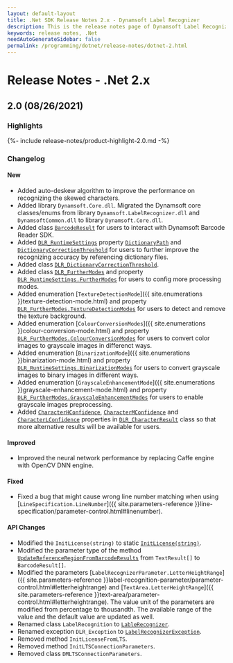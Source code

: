 ```yaml
---
layout: default-layout
title: .Net SDK Release Notes 2.x - Dynamsoft Label Recognizer
description: This is the release notes page of Dynamsoft Label Recognizer for .Net SDK version 2.x.
keywords: release notes, .Net
needAutoGenerateSidebar: false
permalink: /programming/dotnet/release-notes/dotnet-2.html
---
```


# Release Notes - .Net 2.x

## 2.0 (08/26/2021)

### Highlights

{%- include release-notes/product-highlight-2.0.md -%}

### Changelog

#### New

- Added auto-deskew algorithm to improve the performance on recognizing the skewed characters.
- Added library `Dynamsoft.Core.dll`. Migrated the Dynamsoft core classes/enums from library `Dynamsoft.LabelRecognizer.dll` and `DynamsoftCommon.dll` to library `Dynamsoft.Core.dll`.
- Added class [`BarcodeResult`]({{site.dotnet_api}}barcode-result.html) for users to interact with Dynamsoft Barcode Reader SDK.
- Added [`DLR_RuntimeSettings`]({{site.dotnet_api}}dlr-runtime-settings.html) property [`DictionaryPath`]({{site.dotnet_api}}dlr-runtime-settings.html#dictionarypath) and [`DictionaryCorrectionThreshold`]({{site.dotnet_api}}dlr-runtime-settings.html#dictionarycorrectionthreshold) for users to further improve the recognizing accuracy by referencing dictionary files.
- Added class [`DLR_DictionaryCorrectionThreshold`]({{site.dotnet_api}}dlr-dictionary-correction-threshold.html).
- Added class [`DLR_FurtherModes`]({{site.dotnet_api}}dlr-further-modes.html) and property [`DLR_RuntimeSettings.FurtherModes`]({{site.dotnet_api}}dlr-runtime-settings.html#furthermodes) for users to config more processing modes.
- Added enumeration [`TextureDetectionMode`]({{ site.enumerations }}texture-detection-mode.html) and property [`DLR_FurtherModes.TextureDetectionModes`]({{site.dotnet_api}}dlr-further-modes.html#texturedetectionmodes) for users to detect and remove the texture background.
- Added enumeration [`ColourConversionModes`]({{ site.enumerations }}colour-conversion-mode.html) and property [`DLR_FurtherModes.ColourConversionModes`]({{site.dotnet_api}}dlr-further-modes.html#colourconversionmodes) for users to convert color images to grayscale images in differenct ways.
- Added enumeration [`BinarizationMode`]({{ site.enumerations }}binarization-mode.html) and property [`DLR_RuntimeSettings.BinarizationModes`]({{site.dotnet_api}}dlr-runtime-settings.html#binarizationmodes) for users to convert grayscale images to binary images in different ways.
- Added enumeration [`GrayscaleEnhancementMode`]({{ site.enumerations }}grayscale-enhancement-mode.html) and property [`DLR_FurtherModes.GrayscaleEnhancementModes`]({{site.dotnet_api}}dlr-further-modes.html#grayscaleenhancementmodes) for users to enable grayscale images preprocessing.  
- Added [`CharacterHConfidence`]({{site.dotnet_api}}dlr-character-result.html#characterhconfidence), [`CharacterMConfidence`]({{site.dotnet_api}}dlr-character-result.html#charactermconfidence) and [`CharacterLConfidence`]({{site.dotnet_api}}dlr-character-result.html#characterlconfidence) properties in [`DLR_CharacterResult`]({{site.dotnet_api}}dlr-character-result.html) class so that more alternative results will be available for users.

#### Improved

- Improved the neural network performance by replacing Caffe engine with OpenCV DNN engine.

#### Fixed

- Fixed a bug that might cause wrong line number matching when using [`LineSpecification.LineNumber`]({{ site.parameters-reference }}line-specification/parameter-control.html#linenumber).

#### API Changes

- Modified the `InitLicense(string)` to static [`InitLicense(string)`]({{site.dotnet_api}}label-recognizer.html#initlicense).
- Modified the parameter type of the method [`UpdateReferenceRegionFromBarcodeResults`]({{site.dotnet_api}}label-recognizer.html#updatereferenceregionfrombarcoderesults) from `TextResult[]` to `BarcodeResult[]`.
- Modified the parameters [`LabelRecognizerParameter.LetterHeightRange`]({{ site.parameters-reference }}label-recognition-parameter/parameter-control.html#letterheightrange) and [`TextArea.LetterHeightRange`]({{ site.parameters-reference }}text-area/parameter-control.html#letterheightrange). The value unit of the parameters are modified from percentage to thousandth. The available range of the value and the default value are updated as well.
- Renamed class `LabelRecognition` to [`LableRecognizer`]({{site.dotnet_api}}label-recognizer.html).
- Renamed exception `DLR_Exception` to [`LabelRecognizerException`]({{site.dotnet_api}}label-recognizer-exception.html).
- Removed method `InitLicenseFromLTS`.
- Removed method `InitLTSConnectionParameters`.
- Removed class `DMLTSConnectionParameters`.
